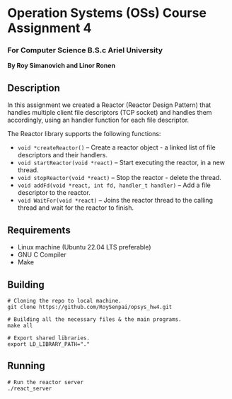 # Operation Systems (OSs) Course Assignment 4

### For Computer Science B.S.c Ariel University

**By Roy Simanovich and Linor Ronen**

## Description
In this assignment we created a Reactor (Reactor Design Pattern) that handles multiple client file descriptors (TCP socket)
and handles them accordingly, using an handler function for each file descriptor.

The Reactor library supports the following functions:
* `void *createReactor()` – Create a reactor object - a linked list of file descriptors and their handlers.
* `void startReactor(void *react)` – Start executing the reactor, in a new thread. 
* `void stopReactor(void *react)` – Stop the reactor - delete the thread.
* `void addFd(void *react, int fd, handler_t handler)` – Add a file descriptor to the reactor.
* `void WaitFor(void *react)` – Joins the reactor thread to the calling thread and wait for the reactor to finish.

## Requirements
* Linux machine (Ubuntu 22.04 LTS preferable)
* GNU C Compiler
* Make

## Building
```
# Cloning the repo to local machine.
git clone https://github.com/RoySenpai/opsys_hw4.git

# Building all the necessary files & the main programs.
make all

# Export shared libraries.
export LD_LIBRARY_PATH="."
```

## Running
```
# Run the reactor server
./react_server
```